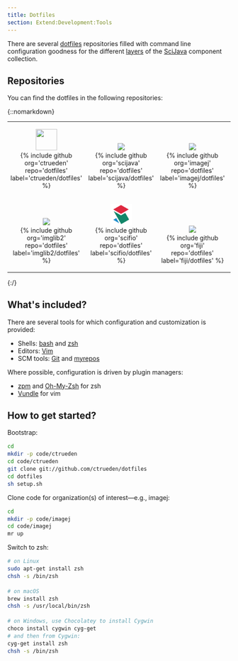 ```yaml
---
title: Dotfiles
section: Extend:Development:Tools
---
```


There are several [dotfiles](https://dotfiles.github.io/) repositories filled with command line configuration goodness for the different [layers](/develop/architecture) of the [SciJava](/libs/scijava) component collection.

## Repositories

You can find the dotfiles in the following repositories:

{::nomarkdown}
<table>
  <tbody>
    <tr>
      <td style="text-align: center; vertical-align: bottom">
        <p><a href="/people/ctrueden"><img src="https://gravatar.com/avatar/63df759e2779af56fd050a968ff98d09" width="48" height="48"></a><br>
        {% include github org='ctrueden' repo='dotfiles' label='ctrueden/dotfiles' %}</p>
      </td>
      <td style="text-align: center; vertical-align: bottom">
        <p><a href="/libs/scijava"><img src="/media/icons/scijava.png" width="48px"></a><br>
        {% include github org='scijava' repo='dotfiles' label='scijava/dotfiles' %}</p>
      </td>
      <td style="text-align: center; vertical-align: bottom">
        <p><a href="/software/imagej2"><img src="/media/icons/imagej2.png" width="48px"></a><br>
        {% include github org='imagej' repo='dotfiles' label='imagej/dotfiles' %}</p>
      </td>
      <td style="text-align: center; vertical-align: bottom">
        <p><a href="/orgs/loci"><img src="/media/logos/loci.png" width="48px"></a><br>
        {% include github org='uw-loci' repo='dotfiles' label='uw-loci/dotfiles' %}</p>
      </td>
    </tr>
    <tr>
      <td style="text-align: center; vertical-align: bottom">
        <p><a href="/libs/imglib2"><img src="/media/icons/imglib2.png" width="48px"></a><br>
        {% include github org='imglib2' repo='dotfiles' label='imglib2/dotfiles' %}</p>
      </td>
      <td style="text-align: center; vertical-align: bottom">
        <p><a href="/libs/scifio"><img src="/media/icons/scifio.png" width="48px"></a><br>
        {% include github org='scifio' repo='dotfiles' label='scifio/dotfiles' %}</p>
      </td>
      <td style="text-align: center; vertical-align: bottom">
        <p><a href="/software/fiji"><img src="/media/icons/fiji.png" width="48px"></a><br>
        {% include github org='fiji' repo='dotfiles' label='fiji/dotfiles' %}</p>
      </td>
      <td style="text-align: center; vertical-align: bottom">
        <p><a href="/plugins/flimj"><img src="/media/icons/slim-curve.png" width="48px"></a><br>
        {% include github org='flimlib' repo='dotfiles' label='flimlib/dotfiles' %}</p>
      </td>
    </tr>
  </tbody>
</table>
{:/}

## What's included?

There are several tools for which configuration and customization is provided:

-   Shells: [bash](https://www.gnu.org/software/bash/) and [zsh](http://www.zsh.org/)
-   Editors: [Vim](http://www.vim.org/)
-   SCM tools: [Git](/develop/git) and [myrepos](https://myrepos.branchable.com/)

Where possible, configuration is driven by plugin managers:

-   [zpm](https://github.com/zpm-zsh/zpm) and [Oh-My-Zsh](http://ohmyz.sh/) for zsh
-   [Vundle](https://github.com/VundleVim/Vundle.vim) for vim

## How to get started?

Bootstrap:
```bash
cd
mkdir -p code/ctrueden
cd code/ctrueden
git clone git://github.com/ctrueden/dotfiles
cd dotfiles
sh setup.sh
```

Clone code for organization(s) of interest—e.g., imagej:
```bash
cd
mkdir -p code/imagej
cd code/imagej
mr up
```

Switch to zsh:
```bash
# on Linux
sudo apt-get install zsh
chsh -s /bin/zsh

# on macOS
brew install zsh
chsh -s /usr/local/bin/zsh

# on Windows, use Chocolatey to install Cygwin
choco install cygwin cyg-get
# and then from Cygwin:
cyg-get install zsh
chsh -s /bin/zsh
```
